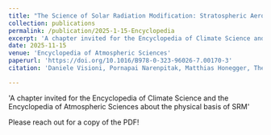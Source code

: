 ```yaml
---
title: "The Science of Solar Radiation Modification: Stratospheric Aerosol Injections and Marine Cloud Brightening"
collection: publications
permalink: /publication/2025-1-15-Encyclopedia
excerpt: 'A chapter invited for the Encyclopedia of Climate Science and the Encyclopedia of Atmospheric Sciences about the physical basis of SRM'
date: 2025-11-15
venue: 'Encyclopedia of Atmospheric Sciences'
paperurl: 'https://doi.org/10.1016/B978-0-323-96026-7.00170-3'
citation: 'Daniele Visioni, Pornapai Narenpitak, Matthias Honegger, The Science of Solar Radiation Modification: Stratospheric Aerosol Injections and Marine Cloud Brightening, Reference Module in Earth Systems and Environmental Sciences, Elsevier, 2024, ISBN 9780124095489, https://doi.org/10.1016/B978-0-323-96026-7.00170-3.'

---
```

'A chapter invited for the Encyclopedia of Climate Science and the Encyclopedia of Atmospheric Sciences about the physical basis of SRM'

Please reach out for a copy of the PDF!